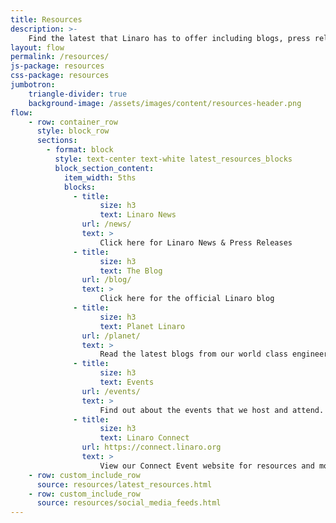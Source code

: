 ```yaml
---
title: Resources
description: >-
    Find the latest that Linaro has to offer including blogs, press releases, presentations and videos.
layout: flow
permalink: /resources/
js-package: resources
css-package: resources
jumbotron:
    triangle-divider: true
    background-image: /assets/images/content/resources-header.png
flow:
    - row: container_row
      style: block_row
      sections:
        - format: block
          style: text-center text-white latest_resources_blocks
          block_section_content:
            item_width: 5ths
            blocks:
              - title:
                    size: h3
                    text: Linaro News
                url: /news/
                text: >
                    Click here for Linaro News & Press Releases
              - title:
                    size: h3
                    text: The Blog
                url: /blog/
                text: >
                    Click here for the official Linaro blog
              - title:
                    size: h3
                    text: Planet Linaro
                url: /planet/
                text: >
                    Read the latest blogs from our world class engineers
              - title:
                    size: h3
                    text: Events
                url: /events/
                text: >
                    Find out about the events that we host and attend.
              - title:
                    size: h3
                    text: Linaro Connect
                url: https://connect.linaro.org
                text: >
                    View our Connect Event website for resources and more.
    - row: custom_include_row
      source: resources/latest_resources.html
    - row: custom_include_row
      source: resources/social_media_feeds.html
---
```

